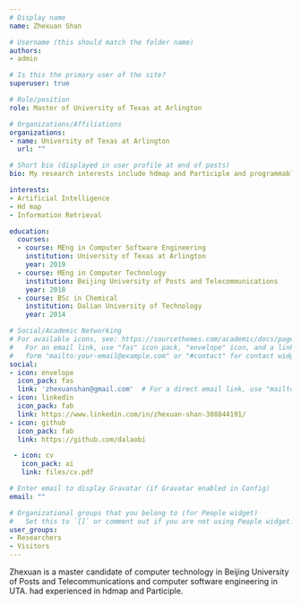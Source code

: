 ```yaml
---
# Display name
name: Zhexuan Shan

# Username (this should match the folder name)
authors:
- admin

# Is this the primary user of the site?
superuser: true

# Role/position
role: Master of University of Texas at Arlington

# Organizations/Affiliations
organizations:
- name: University of Texas at Arlington
  url: ""

# Short bio (displayed in user profile at end of posts)
bio: My research interests include hdmap and Participle and programmable matter.

interests:
- Artificial Intelligence
- Hd map
- Information Retrieval

education:
  courses:
  - course: MEng in Computer Software Engineering
    institution: University of Texas at Arlington
    year: 2019
  - course: MEng in Computer Technology
    institution: Beijing University of Posts and Telecommunications
    year: 2018
  - course: BSc in Chemical
    institution: Dalian University of Technology
    year: 2014

# Social/Academic Networking
# For available icons, see: https://sourcethemes.com/academic/docs/page-builder/#icons
#   For an email link, use "fas" icon pack, "envelope" icon, and a link in the
#   form "mailto:your-email@example.com" or "#contact" for contact widget.
social:
- icon: envelope
  icon_pack: fas
  link: 'zhexuanshan@gmail.com'  # For a direct email link, use "mailto:test@example.org".
- icon: linkedin
  icon_pack: fab
  link: https://www.linkedin.com/in/zhexuan-shan-308844191/
- icon: github
  icon_pack: fab
  link: https://github.com/dalaobi

 - icon: cv
   icon_pack: ai
   link: files/cv.pdf

# Enter email to display Gravatar (if Gravatar enabled in Config)
email: ""

# Organizational groups that you belong to (for People widget)
#   Set this to `[]` or comment out if you are not using People widget.
user_groups:
- Researchers
- Visitors
---
```


Zhexuan is a master candidate of computer technology in Beijing University of Posts and Telecommunications and computer software engineering in UTA. 
had experienced in hdmap and Participle. 
